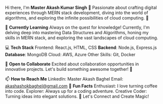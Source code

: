 Hi there, I'm **Master Akash Kumar Singh** 👋
Passionate about crafting digital experiences through MERN stack development, diving into the world of algorithms, and exploring the infinite possibilities of cloud computing. 🚀

🌱 **Currently Learning**
Always on the quest for knowledge! Currently, I'm delving deep into mastering Data Structures and Algorithms, honing my skills in MERN stack, and exploring the vast landscapes of cloud computing.


💻 **Tech Stack**
Frontend: React.js, HTML, CSS
**Backend**: Node.js, Express.js
**Database**: MongoDB
Cloud: AWS, Azure
Other Skills: Git, Docker


🤝 **Open to Collaborate**
Excited about collaboration opportunities in innovative projects. Let's build something awesome together! 🚀

📫 **How to Reach Me**
LinkedIn: Master Akash Baghel
Email: akashashokbaghel@gmail.com
🎨 **Fun Facts**
Enthusiast: I love turning coffee into code.
Explorer: Always up for a coding adventure.
Creative Coder: Turning ideas into elegant solutions.
🚀 Let's Connect and Create Magic!
